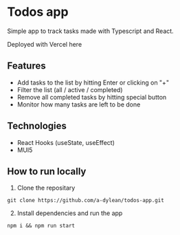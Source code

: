 # Todos app #
Simple app to track tasks made with Typescript and React.

Deployed with Vercel here

## Features ##
* Add tasks to the list by hitting Enter or clicking on "+"
* Filter the list (all / active / completed)
* Remove all completed tasks by hitting special button
* Monitor how many tasks are left to be done

## Technologies ##
* React Hooks (useState, useEffect)
* MUI5

## How to run locally ##
1. Clone the repositary
```
git clone https://github.com/a-dylean/todos-app.git
```
2. Install dependencies and run the app
```
npm i && npm run start
```

